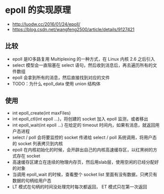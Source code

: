 # epoll 的实现原理
- http://luodw.cc/2016/01/24/epoll/
- https://blog.csdn.net/wangfeng2500/article/details/9127421

## 比较
- epoll 是IO多路复用 Multiplexing 的一种方式，在 Linux 内核 2.6 之后引入
- select 模型会一直阻塞在 select 语句，然后收到消息后，再去遍历所有的文件数组
- epoll 会拿到所有的消息，然后直接找到对应的文件
- TODO：为什么 epoll_data 使用 union 结构体

## 使用
- int epoll_create(int maxFiles)
- int epoll_ctl(int epoll ...)，将创建的 socket 加入 epoll 监测，或者移出
- int epoll_wait(int epoll ...) 在给定的 timeout 时间内，如果有消息，就返回用户态进程
- select / poll 会将要监控的 socket 传递给 select / poll 系统调用，将用户态的 socket 列表拷贝到内核
- epoll 在内核初始化的时候，会开辟出自己的内核高速缓存区，以红黑树的方式存在 socket
- 高速缓存区建立在连续的物理内存页，然后用slab层，使用空闲的已经分配好的对象
- 当调用 epoll_wait 的时候，查看整个 socket list 里面有没有数据，只拷贝有数据的句柄给用户态
- LT 模式在句柄的时间没处理完时每次都返回， ET 模式只在第一次返回












